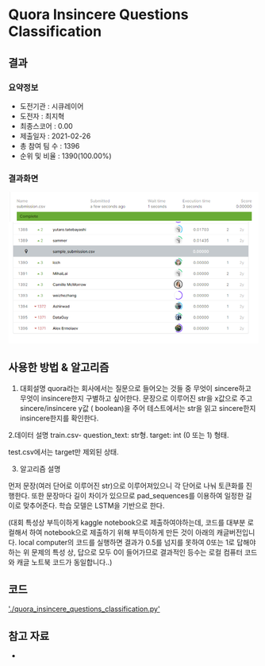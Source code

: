 # Quora Insincere Questions Classification

## 결과

### 요약정보

- 도전기관 : 시큐레이어
- 도전자 : 최지혁
- 최종스코어 : 0.00
- 제출일자 : 2021-02-26
- 총 참여 팀 수 : 1396
- 순위 및 비율 : 1390(100.00%)

### 결과화면

![leaderboard](./img/leaderboard.png)

## 사용한 방법 & 알고리즘
1. 대회설명
 quora라는 회사에서는 질문으로 들어오는 것들 중 무엇이 sincere하고 무엇이 insincere한지 구별하고 싶어한다.
문장으로 이루어진 str을 x값으로 주고 sincere/insincere y값 ( boolean)을 주어 테스트에서는 str을 읽고 sincere한지 insincere한지를 확인한다.

2.데이터 설명
train.csv-
 question_text: str형.
 target: int (0 또는 1) 형태.
 

test.csv에서는 target만 제외된 상태.

3.	알고리즘 설명

먼저 문장(여러 단어로 이루어진 str)으로 이루어져있으니 각 단어로 나눠 토큰화를 진행한다. 또한 문장마다 길이 차이가 있으므로 pad_sequences를 이용하여 일정한 길이로 맞추어준다. 학습 모델은 LSTM을 기반으로 한다.

(대회 특성상 부득이하게 kaggle notebook으로 제출하여야하는데, 코드를 대부분 로컬해서 하여 notebook으로 제출하기 위해 부득이하게 만든 것이 아래의 캐글버전입니다. local computer의 코드를 실행하면 결과가 0.5를 넘지를 못하여 0또는 1로 답해야하는 위 문제의 특성 상, 답으로 모두 0이 들어가므로 결과적인 등수는 로컬 컴퓨터 코드와 캐글 노트북 코드가 동일합니다..)

## 코드

['./quora_insincere_questions_classification.py'](./quora_insincere_questions_classification.py)

## 참고 자료

- 
